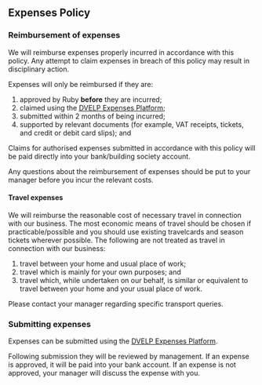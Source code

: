 ## Expenses Policy

### Reimbursement of expenses

We will reimburse expenses properly incurred in accordance with this policy.  Any attempt to claim expenses in breach of this policy may result in disciplinary action.

Expenses will only be reimbursed if they are:

1. approved by Ruby __before__ they are incurred;
2. claimed using the [DVELP Expenses Platform](https://dvelp-expenses.firebaseapp.com/expenses);
3. submitted within 2 months of being incurred;
4. supported by relevant documents (for example, VAT receipts, tickets, and credit or debit card slips); and

Claims for authorised expenses submitted in accordance with this policy will be paid directly into your bank/building society account.

Any questions about the reimbursement of expenses should be put to your manager before you incur the relevant costs.

#### Travel expenses

We will reimburse the reasonable cost of necessary travel in connection with our business. The most economic means of travel should be chosen if practicable/possible and you should use existing travelcards and season tickets wherever possible. The following are not treated as travel in connection with our business:

1. travel between your home and usual place of work;
2. travel which is mainly for your own purposes; and
3. travel which, while undertaken on our behalf, is similar or equivalent to travel between your home and your usual place of work.

Please contact your manager regarding specific transport queries.

### Submitting  expenses

Expenses can be submitted using the [DVELP Expenses Platform](https://dvelp-expenses.firebaseapp.com/expenses). 

Following submission they will be reviewed by management. If an expense is approved, it will be paid into your bank account. If an expense is not approved, your manager will discuss the expense with you. 

